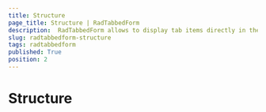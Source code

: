 ```yaml
---
title: Structure
page_title: Structure | RadTabbedForm
description:  RadTabbedForm allows to display tab items directly in the title bar  
slug: radtabbedform-structure
tags: radtabbedform
published: True
position: 2
---
```


# Structure